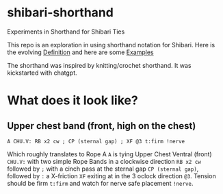# shibari-shorthand
Experiments in Shorthand for Shibari Ties

This repo is an exploration in using shorthand notation for Shibari.  Here is the evolving [Definition](./definition.md) and here are some [Examples](./examples)

The shorthand was inspired by knitting/crochet shorthand.  It was kickstarted with chatgpt.



# What does it look like?

## Upper chest band (front, high on the chest)

```
A CHU.V: RB x2 cw ; CP (sternal gap) ; XF @3 t:firm !nerve
```

Which roughly translates to Rope A `A` is tying Upper Chest Ventral (front) `CHU.V:` with two simple Rope Bands in a clockwise direction `RB x2 cw`  followed by `;`  with a cinch pass at the sternal gap `CP (sternal gap)`, followed by `:` a X-friction `XF` exiting at in the 3 oclock direction `@3`.  Tension should be firm `t:firm` and watch for nerve safe placement `!nerve`.
